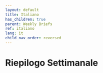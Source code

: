 ```yaml
---
layout: default
title: Italiano
has_children: true
parent: Weekly Briefs
ref: italiano
lang: it
child_nav_order: reversed
---
```


# Riepilogo Settimanale
